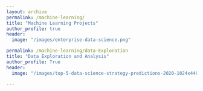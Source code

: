 ```yaml
---
layout: archive
permalink: /machine-learning/
title: "Machine Learning Projects"
author_profile: true
header:
  image: "/images/enterprise-data-science.png"

permalink: /machine-learning/data-Exploration
title: "Data Exploration and Analysis"
author_profile: True
header:
  image: "/images/top-5-data-science-strategy-predictions-2020-1024x440.jpeg"

---
```

